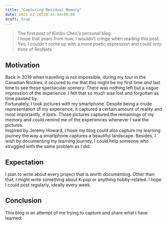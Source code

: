 ```yaml
---
title: "Capturing Residual Memory"
date: 2021-02-20T20:45:44+08:00
draft: true
---
```


> The first post of Kimbo Chen's personal blog.  
> I hope that years from now, I wouldn't cringe when reading this post.  
> Yes, I couldn't come up with a more poetic expression and could only think of 
> ResNets.

## Motivation

Back in 2019 when travelling is not impossible, during my tour in the Canadian 
Rockies, it occured to me that this might be my first time _and_ last time to 
see these spectacular scenery. There was nothing left but a vague impression of 
the experience. I felt that so much was lost and forgotten as time passed by.  
Fortunately, I took pictures with my smartphone. Despite being a crude 
representation of my experience, it captured a certain amount of reality and 
most importantly, _it lasts_. Those pictures captured the remainings of my 
memory and could remind me of the experiences whenever I saw the pictures.  
Inspired by Jeremy Howard, I hope my blog could also capture my learning 
journey the way a smartphone captures a beautiful landscape. Besides, I wish 
by documenting my learning journey, I could help someone who struggled with 
the same problem as I did.

## Expectation

I plan to write about every project that is worth documenting. Other than 
that, I might write something about K-pop or anything hobby-related. I hope I 
could post regularly, ideally every week.

## Conclusion

This blog is an attempt of me trying to capture and share what I have learned.
